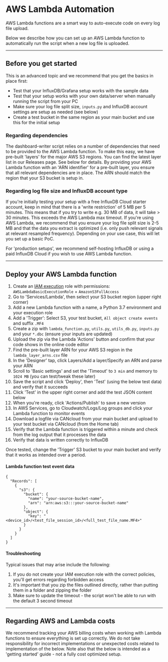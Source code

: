 # AWS Lambda Automation

AWS Lambda functions are a smart way to auto-execute code on every log file upload.

Below we describe how you can set up an AWS Lambda function to automatically run the script when a new log file is uploaded.

---

## Before you get started

This is an advanced topic and we recommend that you get the basics in place first:
- Test that your InfluxDB/Grafana setup works with the sample data
- Test that your setup works with your own data/server when manually running the script from your PC
- Make sure your log file split size, `inputs.py` and InfluxDB account settings are setup as needed (see below)
- Create a test bucket in the same region as your main bucket and use this for the initial setup

### Regarding dependencies
The dashboard-writer script relies on a number of dependencies that need to be provided to the AWS Lambda function. To make this easy, we have pre-built 'layers' for the major AWS S3 regions. You can find the latest layer list in our Releases page. See below for details. By providing your AWS Lambda function with an 'ARN identifier' for a pre-built layer, you ensure that all relevant dependencies are in place. The ARN should match the region that your S3 bucket is setup in.

### Regarding log file size and InfluxDB account type
If you're initially testing your setup with a free InfluxDB Cloud starter account, keep in mind that there is a 'write restriction' of 5 MB per 5 minutes. This means that if you try to write e.g. 30 MB of data, it will take > 30 minutes. This exceeds the AWS Lambda max timeout. If you're using AWS Lambda, we recommend that you ensure your log file split size is 2-5 MB and that the data you extract is optimized (i.e. only push relevant signals at relevant resampled frequency). Depending on your use case, this will let you set up a basic PoC.

For 'production setups', we recommend self-hosting InfluxDB or using a paid InfluxDB Cloud if you wish to use AWS Lambda function.

---

## Deploy your AWS Lambda function

1. Create an [IAM execution](https://docs.aws.amazon.com/lambda/latest/dg/lambda-intro-execution-role.html) role with permissions: `AWSLambdaBasicExecutionRole` + `AmazonS3FullAccess` 
2. Go to 'Services/Lambda', then select your S3 bucket region (upper right corner)
3. Add a new Lambda function with a name, a Python 3.7 environment and your execution role
4. Add a 'Trigger': Select S3, your test bucket, `All object create events` and suffix `.MF4`
5. Create a zip with `lambda_function.py`, `utils.py`, `utils_db.py`, `inputs.py` and your `*.dbc` (ensure your inputs are updated)
6. Upload the zip via the Lambda 'Actions' button and confirm that your code shows in the online code editor
7. Find the pre-built layer ARN for your AWS S3 region in the `lambda_layer_arns.csv` file
8. In the 'Designer' tap, click Layers/Add a layer/Specify an ARN and parse your ARN
9. Scroll to 'Basic settings' and set the 'Timeout' to `3 min` and memory to `1024 MB` (you can test/tweak these later)
10. Save the script and click 'Deploy', then 'Test' (using the below test data) and verify that it succeeds
11. Click 'Test' in the upper right corner and add the test JSON content below
12. When you're ready, click 'Actions/Publish' to save a new version
13. In AWS Services, go to Cloudwatch/Logs/Log groups and click your Lambda function to monitor events
14. Download a logfile via CANcloud from your main bucket and upload to your test bucket via CANcloud (from the Home tab)
15. Verify that the Lambda function is triggered within a minute and check from the log output that it processes the data
16. Verify that data is written correctly to InfluxDB

Once tested, change the 'Trigger' S3 bucket to your main bucket and verify that it works as intended over a period.


#### Lambda function test event data

```
{
  "Records": [
    {
      "s3": {
        "bucket": {
          "name": "your-source-bucket-name",
          "arn": "arn:aws:s3:::your-source-bucket-name"
        },
        "object": {
          "key": "<device_id>/<test_file_session_id>/<full_test_file_name.MF4>"
        }
      }
    }
  ]
}
```


#### Troubleshooting

Typical issues that may arise include the following:
1. If you do not create your IAM execution role with the correct policies, you'll get errors regarding forbidden access
2. It's important that you zip the files outlined directly, rather than putting them in a folder and zipping the folder 
3. Make sure to update the timeout - the script won't be able to run with the default 3 second timeout 


<!--
---

## Build custom ARN layer package
If you need to create your own AWS Lambda layer, you can take outset in the steps below (Windows):

1. Add a new build folder for the build process, e.g. `aws-lambda-layer/`
2. Install [Docker Desktop for Windows](https://hub.docker.com/editions/community/docker-ce-desktop-windows)
3. Open your command prompt and run `docker pull lambci/lambda`
4. Install the [AWS CLI](https://docs.aws.amazon.com/cli/latest/userguide/install-cliv2.html)
5. Open your command prompt and run `aws configure` and provide your credentials
6. Open Docker and go to 'Settings/Resources/File Sharing', then add your new folder
7. Copy the dashboard-writer `requirements.txt` file into your build folder
8. In the build folder, create a `build.bat` file with below content (update the layer name and region)
9. Open your command line in the folder and run `run.bat` - this will take a few minutes
10. Once done, you can use the `LayerVersionArn` value from the `APN.txt` - e.g. as below:  
`arn:aws:lambda:us-east-2:319723967016:layer:css-electronics-dashboard-writer:10`

```
rmdir /S/Q python
mkdir python\lib\python3.7\site-packages
docker run -v "%cd%":/var/task "lambci/lambda:build-python3.7" /bin/sh -c "pip install -r requirements.txt -t python/lib/python3.7/site-packages/; exit"
rmdir /S/Q python\lib\python3.7\site-packages\botocore
zip -r dashboard-writer.zip python
aws lambda publish-layer-version --region us-east-2 --layer-name my-layer --description "Dashboard Writer Script Dependencies" --zip-file "fileb://dashboard-writer.zip" --compatible-runtimes python3.7 > APN.txt
```
-->

---

## Regarding AWS and Lambda costs
We recommend tracking your AWS billing costs when working with Lambda functions to ensure everything is set up correctly. We do not take responsibility for incorrect implementations or unexpected costs related to implementation of the below. Note also that the below is intended as a 'getting started' guide - not a fully cost optimized setup.